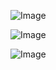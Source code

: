 ![Image](https://github.com/user-attachments/assets/0373c3eb-332f-43f6-8473-dedd4194748d)

![Image](https://github.com/user-attachments/assets/8759781d-ff0b-4b0e-8b5b-26123611bcf1)

![Image](https://github.com/user-attachments/assets/9fd853c9-7d37-407a-bb56-d4de3d8ddcfb)
